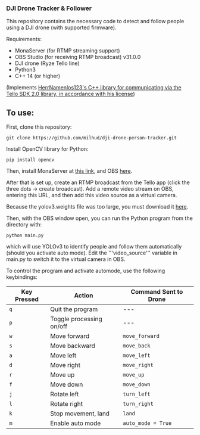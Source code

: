 ### DJI Drone Tracker & Follower

This repository contains the necessary code to detect and follow people using a DJI drone (with supported firmware).

Requirements:
- MonaServer (for RTMP streaming support)
- OBS Studio (for receiving RTMP broadcast) v31.0.0 
- DJI drone (Ryze Tello line)
- Python3
- C++ 14 (or higher) 

(Implements [HerrNamenlos123's C++ library for communicating via the Tello SDK 2.0 library, in accordance with his license](https://github.com/HerrNamenlos123/tello))

## To use:

First, clone this repository:

```.
git clone https://github.com/milhud/dji-drone-person-tracker.git
```

Install OpenCV library for Python:

```.
pip install opencv
```

Then, install MonaServer at [this link](https://github.com/MonaSolutions/MonaServer), and OBS [here](https://obsproject.com/download).

After that is set up, create an RTMP broadcast from the Tello app (click the three dots -> create broadcast). Add a remote video stream on OBS, entering this URL, and then add this video source as a virtual camera.

Because the yolov3.weights file was too large, you must download it [here](https://github.com/patrick013/Object-Detection---Yolov3/blob/master/model/yolov3.weights).

Then, with the OBS window open, you can run the Python program from the directory with:

```.
python main.py
```

which will use YOLOv3 to identify people and follow them automatically (should you activate auto mode). Edit the '''video_source''' variable in main.py to switch it to the virtual camera in OBS.  

To control the program and activate automode, use the following keybindings:

| Key Pressed       | Action                      | Command Sent to Drone  |
|-------------------|-----------------------------|------------------------|
| `q`               | Quit the program            | ---                    |
| `p`               | Toggle processing on/off    | ---                    |
| `w`               | Move forward                | `move_forward`         |
| `s`               | Move backward               | `move_back`            |
| `a`               | Move left                   | `move_left`            |
| `d`               | Move right                  | `move_right`           |
| `r`               | Move up                     | `move_up`              |
| `f`               | Move down                   | `move_down`            |
| `j`               | Rotate left                 | `turn_left`            |
| `l`               | Rotate right                | `turn_right`           |
| `k`               | Stop movement, land         | `land`                 |
| `m`               | Enable auto mode            | `auto_mode = True`     |
